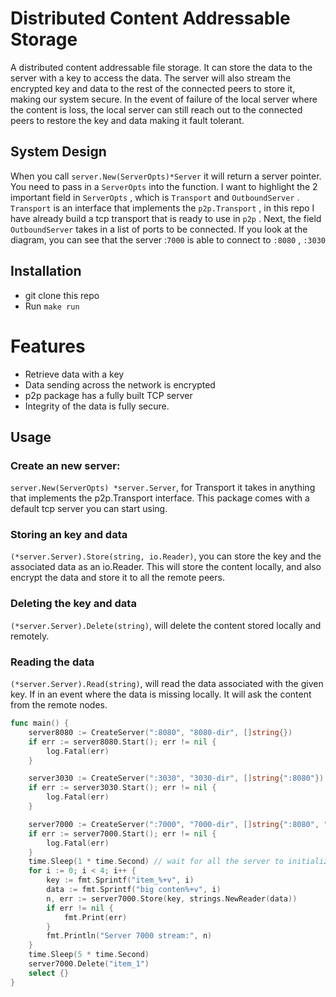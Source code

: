 # Distributed Content Addressable Storage
A distributed content addressable file storage. It can store the data to the server with a key to access the data. The server will also stream the encrypted key and data to the rest of the connected peers to store it, making our system secure. In the event of failure of the local server where the content is loss, the local server can still reach out to the connected peers to restore the key and data making it fault tolerant.

## System Design
When you call `server.New(ServerOpts)*Server` it will return a server pointer. You need to pass in a `ServerOpts` into the function. I want to highlight the 2 important field in `ServerOpts` , which is `Transport` and `OutboundServer` . `Transport` is an interface that implements the `p2p.Transport` , in this repo I have already build a tcp transport that is ready to use in `p2p` . Next, the field `OutboundServer` takes in a list of ports to be connected. If you look at the diagram, you can see that the server :`7000` is able to connect to `:8080` , `:3030`

## Installation
- git clone this repo
- Run `make run`

# Features
- Retrieve data with a key
- Data sending across the network is encrypted
- p2p package has a fully built TCP server
- Integrity of the data is fully secure.


## Usage

### Create an new server:

`server.New(ServerOpts) *server.Server`, for Transport it takes in anything that implements the p2p.Transport
interface. This package comes with a default tcp server you can start using.

### Storing an key and data

`(*server.Server).Store(string, io.Reader)`, you can store the key and the associated data as
an io.Reader. This will store the content locally, and also encrypt the data and store it to all the remote peers.

### Deleting the key and data 

`(*server.Server).Delete(string)`, will delete the content stored locally and remotely.

### Reading the data

`(*server.Server).Read(string)`, will read the data associated with the given key. If in an event where the data is missing locally. It will ask the content from the remote nodes.

```go
func main() {
	server8080 := CreateServer(":8080", "8080-dir", []string{})
	if err := server8080.Start(); err != nil {
		log.Fatal(err)
	}

	server3030 := CreateServer(":3030", "3030-dir", []string{":8080"})
	if err := server3030.Start(); err != nil {
		log.Fatal(err)
	}

	server7000 := CreateServer(":7000", "7000-dir", []string{":8080", ":3030"})
	if err := server7000.Start(); err != nil {
		log.Fatal(err)
	}
	time.Sleep(1 * time.Second) // wait for all the server to initialize
	for i := 0; i < 4; i++ {
		key := fmt.Sprintf("item_%+v", i)
		data := fmt.Sprintf("big conten%+v", i)
		n, err := server7000.Store(key, strings.NewReader(data))
		if err != nil {
			fmt.Print(err)
		}
		fmt.Println("Server 7000 stream:", n)
	}
	time.Sleep(5 * time.Second)
	server7000.Delete("item_1")
	select {}
}
```
